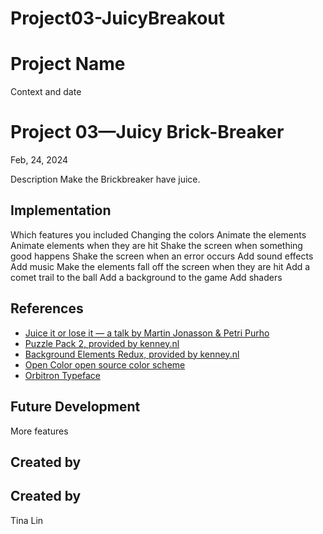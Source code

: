 # Project03-JuicyBreakout

# Project Name
Context and date
# Project 03—Juicy Brick-Breaker
Feb, 24, 2024

Description
Make the Brickbreaker have juice.

## Implementation
Which features you included
Changing the colors
Animate the elements
Animate elements when they are hit
Shake the screen when something good happens
Shake the screen when an error occurs
Add sound effects
Add music
Make the elements fall off the screen when they are hit
Add a comet trail to the ball
Add a background to the game
Add shaders

## References
 * [Juice it or lose it — a talk by Martin Jonasson & Petri Purho](https://www.youtube.com/watch?v=Fy0aCDmgnxg)
 * [Puzzle Pack 2, provided by kenney.nl](https://kenney.nl/assets/puzzle-pack-2)
 * [Background Elements Redux, provided by kenney.nl](https://kenney.nl/assets/background-elements-redux)
 * [Open Color open source color scheme](https://yeun.github.io/open-color/)
 * [Orbitron Typeface](https://www.theleagueofmoveabletype.com/orbitron)


## Future Development
More features

## Created by
## Created by
Tina Lin
